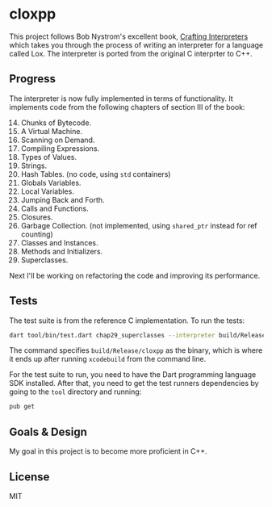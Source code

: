 # cloxpp

This project follows Bob Nystrom's excellent book, [Crafting Interpreters](http://www.craftinginterpreters.com) which takes you through the process of writing an interpreter for a language called Lox. The interpreter is ported from the original C interprter to C++.

## Progress

The interpreter is now fully implemented in terms of functionality. It implements code from the following chapters of section III of the book:

14. Chunks of Bytecode.
15. A Virtual Machine.
16. Scanning on Demand.
17. Compiling Expressions.
18. Types of Values.
19. Strings.
20. Hash Tables. (no code, using `std` containers)
21. Globals Variables.
22. Local Variables.
23. Jumping Back and Forth.
24. Calls and Functions.
25. Closures.
26. Garbage Collection. (not implemented, using `shared_ptr` instead for ref counting)
27. Classes and Instances.
28. Methods and Initializers.
29. Superclasses.

Next I'll be working on refactoring the code and improving its performance.

## Tests

The test suite is from the reference C implementation. To run the tests:

```zsh
dart tool/bin/test.dart chap29_superclasses --interpreter build/Release/cloxpp
```

The command specifies `build/Release/cloxpp` as the binary, which is where it ends up after running `xcodebuild` from the command line.

For the test suite to run, you need to have the Dart programming language SDK installed. After that, you need to get the test runners dependencies by going to the `tool` directory and running:

```zsh
pub get
```

## Goals & Design
My goal in this project is to become more proficient in C++.

## License
MIT